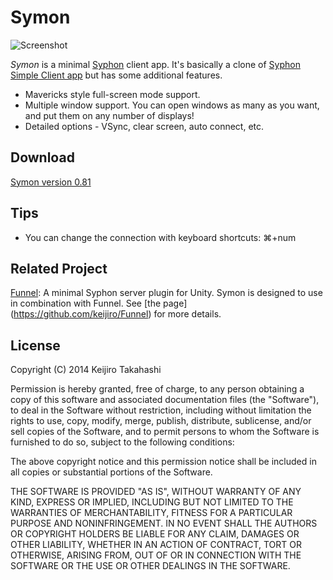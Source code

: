 Symon
=====

![Screenshot](http://keijiro.github.io/Symon/screenshot.png)

*Symon* is a minimal [Syphon](http://syphon.v002.info) client app. It's basically a
clone of [Syphon Simple Client app](https://github.com/Syphon/Simple) but has some
additional features.

- Mavericks style full-screen mode support.
- Multiple window support. You can open windows as many as you want, and put them on
  any number of displays!
- Detailed options - VSync, clear screen, auto connect, etc.

Download
--------

[Symon version 0.81](http://keijiro.github.io/Symon/symon-0.81.zip)

Tips
----

- You can change the connection with keyboard shortcuts: ⌘+num

Related Project
---------------

[Funnel](https://github.com/keijiro/Funnel): A minimal Syphon server plugin for Unity.
Symon is designed to use in combination with Funnel. See [the page]
(https://github.com/keijiro/Funnel) for more details.

License
-------

Copyright (C) 2014 Keijiro Takahashi

Permission is hereby granted, free of charge, to any person obtaining a copy of
this software and associated documentation files (the "Software"), to deal in
the Software without restriction, including without limitation the rights to
use, copy, modify, merge, publish, distribute, sublicense, and/or sell copies of
the Software, and to permit persons to whom the Software is furnished to do so,
subject to the following conditions:

The above copyright notice and this permission notice shall be included in all
copies or substantial portions of the Software.

THE SOFTWARE IS PROVIDED "AS IS", WITHOUT WARRANTY OF ANY KIND, EXPRESS OR
IMPLIED, INCLUDING BUT NOT LIMITED TO THE WARRANTIES OF MERCHANTABILITY, FITNESS
FOR A PARTICULAR PURPOSE AND NONINFRINGEMENT. IN NO EVENT SHALL THE AUTHORS OR
COPYRIGHT HOLDERS BE LIABLE FOR ANY CLAIM, DAMAGES OR OTHER LIABILITY, WHETHER
IN AN ACTION OF CONTRACT, TORT OR OTHERWISE, ARISING FROM, OUT OF OR IN
CONNECTION WITH THE SOFTWARE OR THE USE OR OTHER DEALINGS IN THE SOFTWARE.
